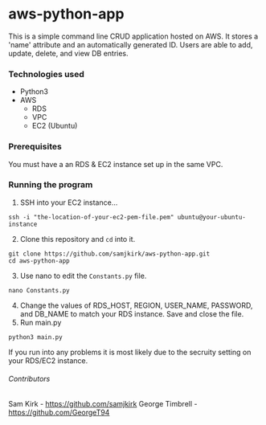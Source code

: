 # aws-python-app

This is a simple command line CRUD application hosted on AWS. It stores a 'name' attribute and an automatically generated ID. Users are able to add, update, delete, and view DB entries.

### Technologies used


- Python3
- AWS
  - RDS
  - VPC
  - EC2 (Ubuntu)

### Prerequisites

You must have a an RDS & EC2 instance set up in the same VPC. 

### Running the program

1. SSH into your EC2 instance...
```
ssh -i "the-location-of-your-ec2-pem-file.pem" ubuntu@your-ubuntu-instance
```
2. Clone this repository and ```cd``` into it.
```
git clone https://github.com/samjkirk/aws-python-app.git
cd aws-python-app
```
3. Use nano to edit the ```Constants.py``` file.
```
nano Constants.py
```
4. Change the values of RDS_HOST, REGION, USER_NAME, PASSWORD, and DB_NAME to match your RDS instance. Save and close the file.
5. Run main.py
```
python3 main.py
```
If you run into any problems it is most likely due to the secruity setting on your RDS/EC2 instance.

###### Contributors

Sam Kirk  - https://github.com/samjkirk 
George Timbrell - https://github.com/GeorgeT94
